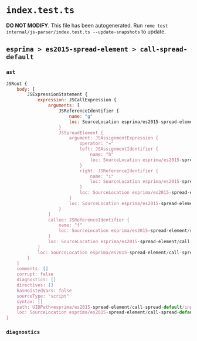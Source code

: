 # `index.test.ts`

**DO NOT MODIFY**. This file has been autogenerated. Run `rome test internal/js-parser/index.test.ts --update-snapshots` to update.

## `esprima > es2015-spread-element > call-spread-default`

### `ast`

```javascript
JSRoot {
	body: [
		JSExpressionStatement {
			expression: JSCallExpression {
				arguments: [
					JSReferenceIdentifier {
						name: "g"
						loc: SourceLocation esprima/es2015-spread-element/call-spread-default/input.js 1:2-1:3 (g)
					}
					JSSpreadElement {
						argument: JSAssignmentExpression {
							operator: "="
							left: JSAssignmentIdentifier {
								name: "h"
								loc: SourceLocation esprima/es2015-spread-element/call-spread-default/input.js 1:8-1:9 (h)
							}
							right: JSReferenceIdentifier {
								name: "i"
								loc: SourceLocation esprima/es2015-spread-element/call-spread-default/input.js 1:12-1:13 (i)
							}
							loc: SourceLocation esprima/es2015-spread-element/call-spread-default/input.js 1:8-1:13
						}
						loc: SourceLocation esprima/es2015-spread-element/call-spread-default/input.js 1:5-1:13
					}
				]
				callee: JSReferenceIdentifier {
					name: "f"
					loc: SourceLocation esprima/es2015-spread-element/call-spread-default/input.js 1:0-1:1 (f)
				}
				loc: SourceLocation esprima/es2015-spread-element/call-spread-default/input.js 1:0-1:14
			}
			loc: SourceLocation esprima/es2015-spread-element/call-spread-default/input.js 1:0-1:15
		}
	]
	comments: []
	corrupt: false
	diagnostics: []
	directives: []
	hasHoistedVars: false
	sourceType: "script"
	syntax: []
	path: UIDPath<esprima/es2015-spread-element/call-spread-default/input.js>
	loc: SourceLocation esprima/es2015-spread-element/call-spread-default/input.js 1:0-2:0
}
```

### `diagnostics`

```

```
